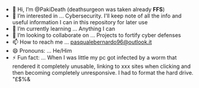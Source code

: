 - 👋 Hi, I’m @PakiDeath (deathsurgeon was taken already **FFS**) 
- 👀 I’m interested in ... Cybersecurity. I'll keep note of all the info and useful information I can in this repository for later use
- 🌱 I’m currently learning ... Anything I can
- 💞️ I’m looking to collaborate on ... Projects to fortify cyber defenses
- 📫 How to reach me ... pasqualebernardo96@outlook.it
- 😄 Pronouns: ... He/Him
- ⚡ Fun fact: ... When I was little my pc got infected by a worm that rendered it completely unusable, linking to xxx sites when clicking and then becoming completely unresponsive. I had to format the hard drive. "£$%&
<!---
PakiDeath/PakiDeath is a ✨ special ✨ repository because its `README.md` (this file) appears on your GitHub profile.
You can click the Preview link to take a look at your changes.
--->

